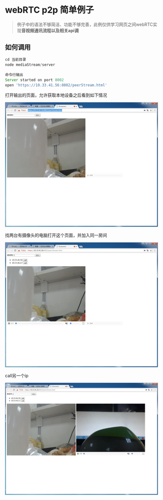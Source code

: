 # webRTC p2p 简单例子
> 例子中的语法不够简洁、功能不够完善，此例仅供学习网页之间webRTC实现**音视频通讯流程以及相关api调**

## 如何调用
```js
cd 当前目录
node mediaStream/server

命令行输出
Server started on port 8002
open 'https://10.33.41.56:8002/peerStream.html'
```
打开输出的页面，允许获取本地设备之后看到如下情况

![1](./img/1.jpg)

找两台有摄像头的电脑打开这个页面，并加入同一房间

![2](./img/2.jpg)

call另一个ip

![3](./img/3.jpg)